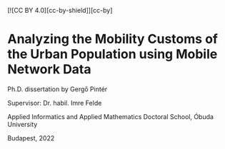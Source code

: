 [![CC BY 4.0][cc-by-shield]][cc-by]

# Analyzing the Mobility Customs of the Urban Population using Mobile Network Data

Ph.D. dissertation by Gergő Pintér

Supervisor: Dr. habil. Imre Felde

Applied Informatics and Applied Mathematics Doctoral School, Óbuda University

Budapest, 2022
